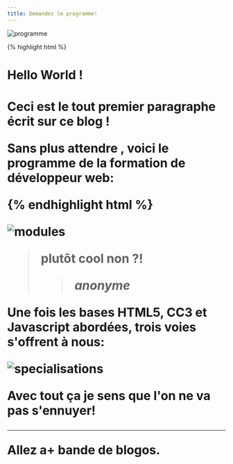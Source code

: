 ```yaml
---
title: Demandez le programme!
---
```


![programme]({{site.url}}/{{site.baseurl}}/assets/images/programme.jpg)

{% highlight html %}

 <h1 id="fixe">Hello World !<h1/>
<p class="à Dallas"> Ceci est le tout premier paragraphe écrit sur ce blog !<p/>

<p>Sans plus attendre , voici le programme de la formation  de  <strong>développeur web<strong/>:<p/>

{% endhighlight html %}


![modules]({{site.url}}/{{site.baseurl}}/assets/images/modules.png)



> plutôt cool non ?!      
> >__*anonyme*__


 
 Une fois les  bases  **HTML5,  CC3 et Javascript**  abordées, trois voies s'offrent à nous:
 
 ![specialisations]({{site.url}}/{{site.baseurl}}/assets/images/specialisations.png)
 
 Avec tout ça je sens que l'on ne va pas s'ennuyer!
 
 ---
 
 Allez a+ bande de blogos.